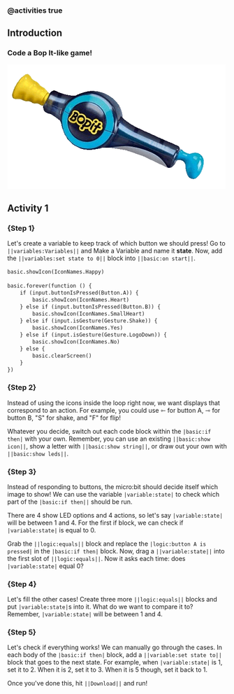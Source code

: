 ### @activities true

## Introduction

### Code a Bop It-like game!

![Bop It GIF](https://raw.githubusercontent.com/thegiraffe1/rovin-robotics-tutorials/main/bop-it.gif)

## Activity 1

### {Step 1}

Let's create a variable to keep track of which button we should press! Go to ``||variables:Variables||`` and Make a Variable and name it **state**. 
Now, add the ``||variables:set state to 0||`` block into ``||basic:on start||``.

```block
basic.showIcon(IconNames.Happy)

basic.forever(function () {
    if (input.buttonIsPressed(Button.A)) {
        basic.showIcon(IconNames.Heart)
    } else if (input.buttonIsPressed(Button.B)) {
        basic.showIcon(IconNames.SmallHeart)
    } else if (input.isGesture(Gesture.Shake)) {
        basic.showIcon(IconNames.Yes)
    } else if (input.isGesture(Gesture.LogoDown)) {
        basic.showIcon(IconNames.No)
    } else {
        basic.clearScreen()
    }
})
```

### {Step 2}

Instead of using the icons inside the loop right now, we want displays that correspond to an action. For example, you could use ⇽ for button A, ⇾ for button B, "S" for shake, and "F" for flip! 

Whatever you decide, switch out each code block within the ``|basic:if then|`` with your own. Remember, you can use an existing ``||basic:show icon||``, show a letter with ``||basic:show string||``, or draw out your own with ``||basic:show leds||``.

### {Step 3}

Instead of responding to buttons, the micro:bit should decide itself which image to show! We can use the variable ``|variable:state|`` to check which part of the ``|basic:if then||`` should be run. 

There are 4 show LED options and 4 actions, so let's say ``|variable:state|`` will be between 1 and 4. For the first if block, we can check if ``|variable:state|`` is equal to 0. 

Grab the ``||logic:equals||`` block and replace the ``|logic:button A is pressed|`` in the ``|basic:if then|`` block. Now, drag a ``||variable:state||`` into the first slot of ``||logic:equals||``. Now it asks each time: does ``|variable:state|`` equal 0?

### {Step 4}

Let's fill the other cases! Create three more ``||logic:equals||`` blocks and put ``|variable:state|``s into it. What do we want to compare it to? Remember, ``|variable:state|`` will be between 1 and 4. 

### {Step 5}

Let's check if everything works! We can manually go through the cases. In each body of the ``|basic:if then|`` block, add a ``||variable:set state to||`` block that goes to the next state. For example, when ``|variable:state|`` is 1, set it to 2. When it is 2, set it to 3. When it is 5 though, set it back to 1. 

Once you've done this, hit ``||Download||`` and run!

